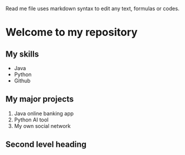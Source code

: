 Read me file uses markdown syntax to edit any text, formulas or codes.

# Welcome to my repository

## My skills
- Java
- Python
- Github

## My major projects
1. Java online banking app
2. Python AI tool
3. My own social network

## Second level heading
